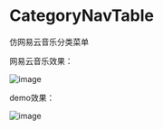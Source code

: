 # CategoryNavTable
仿网易云音乐分类菜单  

网易云音乐效果：  

 ![image](https://github.com/hjm1fb/CategoryNavTable/blob/master/app/src/main/res/raw/Screenshot_2016-01-18-CloudMusic_navTable.png)
 
 demo效果：  
 
  ![image](https://github.com/hjm1fb/CategoryNavTable/blob/master/app/src/main/res/raw/Screenshot_2016-01-18-myNavTable.png)
 
 

